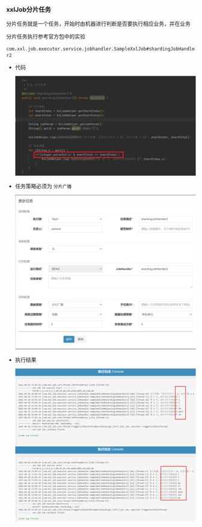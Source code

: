 ### xxlJob分片任务

分片任务就是一个任务，开始时由机器进行判断是否要执行相应业务，并在业务

分片任务执行参考官方包中的实验

 `com.xxl.job.executor.service.jobhandler.SampleXxlJob#shardingJobHandler2` 

- 代码

  <img src="905-xxlJob学习.assets/image-20210428151321037.png" alt="image-20210428151321037" style="zoom:50%;" />

- 任务策略必须为 `分片广播` 

  <img src="905-xxlJob学习.assets/image-20210428151147452.png" alt="image-20210428151147452" style="zoom: 50%;" />

- 执行结果

  <img src="905-xxlJob学习.assets/image-20210428150924958.png" alt="image-20210428150924958" style="zoom:50%;" />

  <img src="905-xxlJob学习.assets/image-20210428151029981.png" alt="image-20210428151029981" style="zoom:50%;" />





